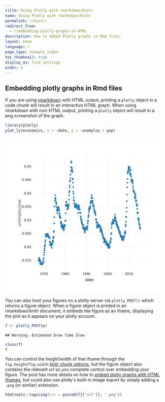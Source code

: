```yaml
---
title: Using Plotly with rmarkdown/knitr
name: Using Plotly with rmarkdown/knitr 
permalink: r/knitr/
redirect_from:
  - r/embedding-plotly-graphs-in-HTML
description: How to embed Plotly graphs in Rmd files.
layout: base
language: r
page_type: example_index
has_thumbnail: true
display_as: file_settings
order: 5
---
```


## Embedding plotly graphs in Rmd files



If you are using [rmarkdown](http://rmarkdown.rstudio.com/) with HTML output, printing a `plotly` object in a code chunk will result in an interactive HTML graph. When using rmarkdown with non-HTML output, printing a `plotly` object will result in a png screenshot of the graph.


```r
library(plotly)
plot_ly(economics, x = ~date, y = ~unemploy / pop)
```

![plot of chunk unnamed-chunk-18](figure/unnamed-chunk-18-1.png)



You can also host your figures on a plotly server via `plotly_POST()` which returns a figure object. When a figure object is printed in an rmarkdown/knitr document, it embeds the figure as an iframe, displaying the plot as it appears on your plotly account.


```r
f <- plotly_POST(p)
```

```
## Warning: Estimated Draw Time Slow
```

```r
class(f)
f
```

You can control the height/width of that iframe through the `fig.height`/`fig.width` [knitr chunk options](http://yihui.name/knitr/options/), but the figure object also contains the relevant url so you complete control over embedding your figure. The post has more details on how to [embed plotly graphs with HTML iframes](http://help.plot.ly/embed-graphs-in-websites/), but could also use plotly's built-in image export by simply adding a `.png` (or similar) extension.


```r
htmltools::tags$img(src = paste0(f[["url"]], ".png"))
```

